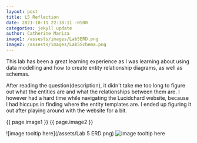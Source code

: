 ```yaml
---
layout: post
title: L5 Reflection
date: 2021-10-11 22:38:11 -0500
categories: jekyll update
author: Catherine Mariza
image1: /assests/images/Lab5ERD.png
image2: /assests/images/Lab5Schema.png
---
```

This lab has been a great learning experience as I was learning about using data modelling and how to create entity relationship diagrams, as well as schemas.

After reading the question(description), it didn't take me too long to figure out what the entities are and what the relationships between them are. I however had a hard time while navigating the Lucidchard website, because I had hiccups in finding where the entity templates are. I ended up figuring it out after playing around with the website for a bit.


{{ page.image1 }}
{{ page.image2 }}



![image tooltip here](/assets/Lab 5 ERD.png)
![image tooltip here](https://my.vertabelo.com/model/pBNnxn9YD5ZPBDcawSjanZcUl8foosC3)
